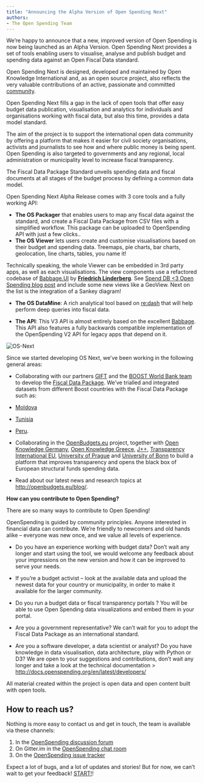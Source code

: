 ```yaml
---
title: "Announcing the Alpha Version of Open Spending Next"
authors:
- The Open Spending Team
---
```


We’re happy to announce that a new, improved version of Open Spending is now being launched as an Alpha Version. Open Spending Next provides a set of tools enabling users to visualise, analyse and publish budget and spending data against an Open Fiscal Data standard.

Open Spending Next is designed, developed and maintained by Open Knowledge International and, as an open source project, also reflects the very valuable contributions of an active, passionate and committed [community](http://community.openspending.org/next/).

Open Spending Next fills a gap in the lack of open tools that offer easy budget data publication, visualisation and analytics for individuals and organisations working with fiscal data, but also this time, provides a data model standard.

The aim of the project is to support the international open data community by offering a platform that makes it easier for civil society organisations, activists and journalists to see how and where public money is being spent. Open Spending is also targeted to governments and any regional, local administration or municipality level to increase fiscal transparency.

The Fiscal Data Package Standard unveils spending data and fiscal documents at all stages of the budget process by defining a common data model.

Open Spending Next Alpha Release comes with 3 core tools and a fully working API:

* **The OS Packager** that enables users to map any fiscal data against the standard, and create a Fiscal Data Package from CSV files with a simplified workflow. This package can be  uploaded to OpenSpending API with just a few clicks..
* **The OS Viewer** lets users create and customise visualisations based on their budget and spending data. Treemaps, pie charts, bar charts, geolocation, line charts, tables, you name it!

Technically speaking, the whole Viewer can be embedded in 3rd party apps, as well as each visualisations. The view components use a refactored codebase of [Babbage.UI](https://github.com/openspending/babbage.ui) by **[Friedrich Linderberg](http://pudo.org/)**. See [Spend DB <3 Open Spending blog post](http://community.openspending.org/blog/2015/11/30/openspending-next-spendb/) and include some new views like a GeoView. Next on the list is the integration of a Sankey diagram!

* **The OS DataMine**: A rich analytical tool based on [re:dash](http://redash.io/) that will help perform deep queries into fiscal data.

* **The API**: This V3 API is almost entirely based on the excellent [Babbage](https://github.com/openspending/babbage). This API also features a fully backwards compatible implementation of the OpenSpending V2 API for legacy apps that depend on it.

![OS-Next](https://blog.okfn.org/wp-content/uploads/2016/06/Capture-d’écran-2016-06-13-à-17.40.16-1024x626.png)

Since we started developing OS Next, we’ve been working in the following general areas:

* Collaborating with our partners [GIFT](http://www.fiscaltransparency.net/) and the [BOOST World Bank team](http://wbi.worldbank.org/boost/boost-initiative) to develop the [Fiscal Data Package](http://fiscal.dataprotocols.org/spec/). We’ve trialled and integrated datasets from different Boost countries with the Fiscal Data Package such as:
* [Moldova](http://next.openspending.org/viewer/boost:boost-moldova-2005-2014?measure=adjusted.sum&order=adjusted.sum%7Cdesc&visualizations%5B%5D=Treemap&groups%5B%5D=location_2.location)
* [Tunisia](http://next.openspending.org/viewer/boost:boost-tunisia-2008-2014?measure=PAYE.sum&order=PAYE.sum%7Cdesc&visualizations%5B%5D=Treemap&groups%5B%5D=administrative_classification_2.ADMIN1&rows%5B%5D=activity_2.PROG&columns%5B%5D=date_2.YEAR)
* [Peru](http://next.openspending.org/viewer/boost:boost-peru-2012-2014?measure=Executed.sum&order=Executed.sum%7Cdesc&visualizations%5B%5D=Treemap&groups%5B%5D=functional_classification_2.Function1&rows%5B%5D=activity_Program1.Program1&columns%5B%5D=date_2.Year).


* Collaborating in the [OpenBudgets.eu](http://openbudgets.eu/) project, together with [Open Knowledge Germany](https://okfn.de/), [Open Knowledge Greece](http://okfn.gr/), [J++](http://www.jplusplus.org/en), [Transparency International EU](http://www.transparencyinternational.eu/), [University of Prague](http://www.vse.cz/) and [University of Bonn](https://www.uni-bonn.de/) to build a platform that improves transparency and opens the black box of European structural funds spending data. 
- Read about our latest news and research topics at http://openbudgets.eu/blog/.

**How can you contribute to Open Spending?**

There are so many ways to contribute to Open Spending!

OpenSpending is guided by community principles. Anyone interested in financial data can contribute. We’re friendly to newcomers and old hands alike – everyone was new once, and we value all levels of experience.

* Do you have an experience working with budget data? Don’t wait any longer and start using the tool, we would welcome any feedback about your impressions on the new version and how it can be improved to serve your needs.

* If you’re a budget activist – look at the available data and upload the newest data for your country or municipality, in order to make it available for the larger community.

* Do you run a budget data or fiscal transparency portals ?  You will be able to use Open Spending data visualizations and embed them in your portal.

* Are you a government representative? We can’t wait for you to adopt the Fiscal Data Package as an international standard.

* Are you a software developer, a data scientist or analyst? Do you have knowledge in data visualisation, data architecture, play with Python or D3? We are open to your suggestions and contributions, don’t wait any longer and take a look at the technical documentation > http://docs.openspending.org/en/latest/developers/

All material created within the project is open data and open content built with open tools.

## How to reach us?
Nothing is more easy to contact us and get in touch, the team is available via these channels:

1. In the [OpenSpending discussion forum](https://discuss.okfn.org/c/openspending)
2. On Gitter.im in the [OpenSpending chat room](https://gitter.im/openspending/chat)
3. On the [OpenSpending issue tracker](https://github.com/openspending/openspending/issues)

Expect a lot of bugs, and a lot of updates and stories!  But for now, we can’t wait to get your feedback! [START!](http://next.openspending.org/)! 
